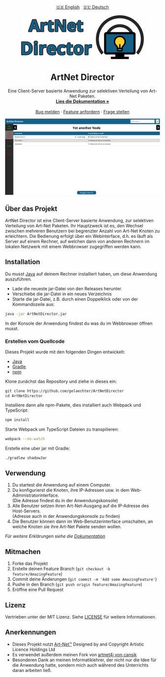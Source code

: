 
<!-- PROJEKTLOGO -->
<p align="center">
  <a href="README.md">🇬🇧 English</a>
  &nbsp;
  <a href="README.de.md">🇩🇪 Deutsch</a>
  </br></br>
  <a href="https://github.com/gelaechter/ArtNetDirector">
    <img src="/src/main/resources/banner.png" alt="Logo" width="400">
  </a>

<h1 align="center">ArtNet Director</h1>

  <p align="center">
    Eine Client-Server basierte Anwendung zur selektiven Verteilung von Art-Net Paketen.
    <br />
    <a href="https://github.com/gelaechter/ArtNetDirector/wiki"><strong>Lies die Dokumentation »</strong></a>
    <br />
    <br />
    <a href="https://github.com/gelaechter/ArtNetDirector/issues">Bug melden</a>
    ·
    <a href="https://github.com/gelaechter/ArtNetDirector/issues">Feature anfordern</a>
    ·
    <a href="https://github.com/gelaechter/ArtNetDirector/issues">Frage stellen</a>

  </p>
</p>

![ArtNet Director](./.github/preview.png)

## Über das Projekt
ArtNet Director ist eine Client-Server basierte Anwendung, zur selektiven Verteilung von Art-Net Paketen.
Ihr Hauptzweck ist es, den Wechsel zwischen mehreren Benutzern bei begrenzter Anzahl von Art-Net Knoten zu erleichtern.
Die Bedienung erfolgt über ein Webinterface, d.h. es läuft als Server auf einem Rechner, auf welchen dann von anderen Rechnern im lokalen Netzwerk mit einem Webbrowser zugegriffen werden kann.

## Installation

Du musst [Java](https://java.com/en/download/) auf deinem Rechner installiert haben, um diese Anwendung auszuführen.

* Lade die neueste jar-Datei von den Releases herunter.
* Verschiebe die jar-Datei in ein neues Verzeichnis
* Starte die jar-Datei, z.B. durch einen Doppelklick oder von der Kommandozeile aus:
``` sh
java -jar ArtNetDirector.jar
```

In der Konsole der Anwendung findest du was du im Webbrowser öffnen musst.

### Erstellen vom Quellcode
Dieses Projekt wurde mit den folgenden Dingen entwickelt:
* [Java](https://java.com/en/download/)
* [Gradle](https://gradle.org/install/)
* [npm](https://www.npmjs.com/get-npm)


Klone zunächst das Repository und ziehe in dieses ein:
``` shell
git clone https://github.com/gelaechter/ArtNetDirector
cd ArtNetDirector
```

Installiere dann alle npm-Pakete, dies installiert auch Webpack und TypeScript:
```sh
npm install
```

Starte Webpack um TypeScript Dateien zu transpilieren:
```sh
webpack --no-watch
```

Erstelle eine uber jar mit Gradle:
```sh
./gradlew shadowJar
```

## Verwendung
1. Du startest die Anwendung auf einem Computer.
2. Du konfigurierst die Knoten, ihre IP-Adressen usw. in dem Web-Administratorinterface.
</br> (Die Adresse findest du in der Anwendungskonsole)
3. Alle Benutzer setzen ihren Art-Net-Ausgang auf die IP-Adresse des Host-Servers.
</br> (Adresse auch in der Anwendungskonsole zu finden)
4. Die Benutzer können dann im Web-Benutzerinterface umschalten, an welche Knoten sie ihre Art-Net Pakete senden wollen.

_Für weitere Erklärungen siehe die [Dokumentation](https://github.com/gelaechter/ArtNetDirector/wiki)_

## Mitmachen

1. Forke das Projekt
2. Erstelle deinen Feature Branch (`git checkout -b feature/AmazingFeature`)
3. Commit deine Änderungen (`git commit -m 'Add some AmazingFeature'`)
4. Pushe in den Branch (`git push origin feature/AmazingFeature`)
5. Eröffne eine Pull Request

## Lizenz

Vertrieben unter der MIT Lizenz. Siehe [LICENSE](https://github.com/gelaechter/ArtNetDirector/blob/master/LICENSE) für weitere Informationen.

## Anerkennungen

* Dieses Projekt nutzt [Art-Net™](https://art-net.org.uk/) Designed by and Copyright Artistic Licence Holdings Ltd
* Es verwendet außerdem meinen Fork von [artnet4j von cansik](https://github.com/cansik/artnet4j)
* Besonderen Dank an meinen Informatiklehrer, der nicht nur die Idee für die Anwendung hatte, sondern mich auch während des Unterrichts daran arbeiten ließ.
